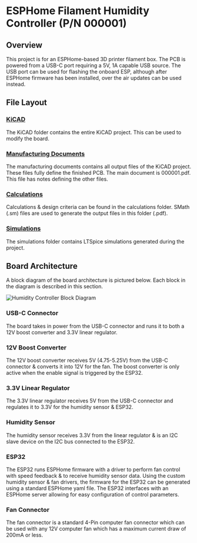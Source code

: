 # ESPHome Filament Humidity Controller (P/N 000001)
## Overview
This project is for an ESPHome-based 3D printer filament box. The PCB is powered from a USB-C port requiring a 5V, 1A capable USB source. The USB port can be used for flashing the onboard ESP, although after ESPHome firmware has been installed, over the air updates can be used instead.
## File Layout
### [KiCAD](KiCAD/)
The KiCAD folder contains the entire KiCAD project. This can be used to modify the board.
### [Manufacturing Documents](Manufacturing%20Documents/)
The manufacturing documents contains all output files of the KiCAD project. These files fully define the finished PCB. The main document is 000001.pdf. This file has notes defining the other files.
### [Calculations](Calculations/)
Calculations & design criteria can be found in the calculations folder. SMath (.sm) files are used to generate the output files in this folder (.pdf).
### [Simulations](Simulations/)
The simulations folder contains LTSpice simulations generated during the project.
## Board Architecture
A block diagram of the board architecture is pictured below. Each block in the diagram is described in this section.

![Humidity Controller Block Diagram](https://github.com/user-attachments/assets/2abd4bbb-881f-4515-8b6b-d2ff0941547a)

### USB-C Connector
The board takes in power from the USB-C connector and runs it to both a 12V boost converter and 3.3V linear regulator.
### 12V Boost Converter
The 12V boost converter receives 5V (4.75-5.25V) from the USB-C connector & converts it into 12V for the fan. The boost converter is only active when the enable signal is triggered by the ESP32.
### 3.3V Linear Regulator
The 3.3V linear regulator receives 5V from the USB-C connector and regulates it to 3.3V for the humidity sensor & ESP32.
### Humidity Sensor
The humidity sensor receives 3.3V from the linear regulator & is an I2C slave device on the I2C bus connected to the ESP32.
### ESP32
The ESP32 runs ESPHome firmware with a driver to perform fan control with speed feedback & to receive humidity sensor data. Using the custom humidity sensor & fan drivers, the firmware for the ESP32 can be generated using a standard ESPHome yaml file. The ESP32 interfaces with an ESPHome server allowing for easy configuration of control parameters.
### Fan Connector
The fan connector is a standard 4-Pin computer fan connector which can be used with any 12V computer fan which has a maximum current draw of 200mA or less.
